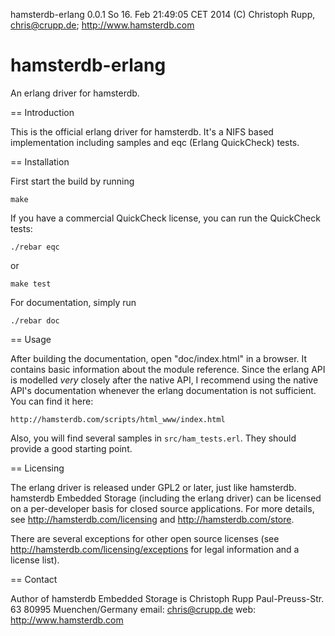 hamsterdb-erlang 0.0.1                            So 16. Feb 21:49:05 CET 2014
(C) Christoph Rupp, chris@crupp.de; http://www.hamsterdb.com

hamsterdb-erlang
================

An erlang driver for hamsterdb.

== Introduction

This is the official erlang driver for hamsterdb. It's a NIFS based
implementation including samples and eqc (Erlang QuickCheck) tests.

== Installation

First start the build by running

    make

If you have a commercial QuickCheck license, you can run the QuickCheck
tests:

    ./rebar eqc

or

    make test

For documentation, simply run 

    ./rebar doc

== Usage

After building the documentation, open "doc/index.html" in a browser. It
contains basic information about the module reference. Since the erlang API is
modelled *very* closely after the native API, I recommend using the native
API's documentation whenever the erlang documentation is not sufficient. You
can find it here:

    http://hamsterdb.com/scripts/html_www/index.html

Also, you will find several samples in `src/ham_tests.erl`. They should
provide a good starting point.

== Licensing

The erlang driver is released under GPL2 or later, just like hamsterdb.
hamsterdb Embedded Storage (including the erlang driver) can be licensed
on a per-developer basis for closed source applications. For more details, see
http://hamsterdb.com/licensing and http://hamsterdb.com/store.

There are several exceptions for other open source licenses (see
http://hamsterdb.com/licensing/exceptions for legal information and a license
list).

== Contact

Author of hamsterdb Embedded Storage is
    Christoph Rupp
    Paul-Preuss-Str. 63
    80995 Muenchen/Germany
    email: chris@crupp.de
    web: http://www.hamsterdb.com
